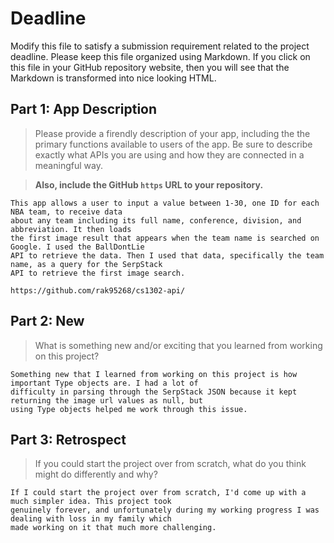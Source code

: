 # Deadline

Modify this file to satisfy a submission requirement related to the project
deadline. Please keep this file organized using Markdown. If you click on
this file in your GitHub repository website, then you will see that the
Markdown is transformed into nice looking HTML.

## Part 1: App Description

> Please provide a firendly description of your app, including the
> the primary functions available to users of the app. Be sure to
> describe exactly what APIs you are using and how they are connected
> in a meaningful way.

> **Also, include the GitHub `https` URL to your repository.**

    This app allows a user to input a value between 1-30, one ID for each NBA team, to receive data
    about any team including its full name, conference, division, and abbreviation. It then loads
    the first image result that appears when the team name is searched on Google. I used the BallDontLie
    API to retrieve the data. Then I used that data, specifically the team name, as a query for the SerpStack
    API to retrieve the first image search.

    https://github.com/rak95268/cs1302-api/

## Part 2: New

> What is something new and/or exciting that you learned from working
> on this project?

    Something new that I learned from working on this project is how important Type objects are. I had a lot of
    difficulty in parsing through the SerpStack JSON because it kept returning the image url values as null, but
    using Type objects helped me work through this issue.


## Part 3: Retrospect

> If you could start the project over from scratch, what do
> you think might do differently and why?

    If I could start the project over from scratch, I'd come up with a much simpler idea. This project took
    genuinely forever, and unfortunately during my working progress I was dealing with loss in my family which
    made working on it that much more challenging.
